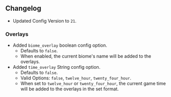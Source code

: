 
## Changelog  
- Updated Config Version to `21`.  
### Overlays  
- Added `biome_overlay` boolean config option.  
  - Defaults to `false`.  
  - When enabled, the current biome's name will be added to the overlays.  
- Added `time_overlay` String config option.  
  - Defaults to `false`.  
  - Valid Options: `false`, `twelve_hour`, `twenty_four_hour`.  
  - When set to `twelve_hour` or `twenty_four_hour`, the current game time will be added to the overlays in the set format.  
